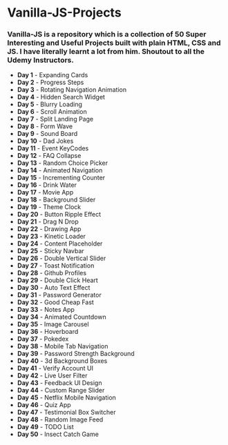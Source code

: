 # Vanilla-JS-Projects
### Vanilla-JS is a repository which is a collection of 50 Super Interesting and Useful Projects built with plain HTML, CSS and JS. I have literally learnt a lot from him. Shoutout to all the Udemy Instructors.

- **Day 1** - Expanding Cards
- **Day 2** - Progress Steps
- **Day 3** - Rotating Navigation Animation
- **Day 4** - Hidden Search Widget
- **Day 5** - Blurry Loading
- **Day 6** - Scroll Animation
- **Day 7** - Split Landing Page
- **Day 8** - Form Wave
- **Day 9** - Sound Board
- **Day 10** - Dad Jokes
- **Day 11** - Event KeyCodes
- **Day 12** - FAQ Collapse
- **Day 13** - Random Choice Picker
- **Day 14** - Animated Navigation
- **Day 15** - Incrementing Counter
- **Day 16** - Drink Water
- **Day 17** - Movie App
- **Day 18** - Background Slider
- **Day 19** - Theme Clock
- **Day 20** - Button Ripple Effect
- **Day 21** - Drag N Drop
- **Day 22** - Drawing App
- **Day 23** - Kinetic Loader
- **Day 24** - Content Placeholder
- **Day 25** - Sticky Navbar
- **Day 26** - Double Vertical Slider
- **Day 27** - Toast Notification
- **Day 28** - Github Profiles
- **Day 29** - Double Click Heart
- **Day 30** - Auto Text Effect
- **Day 31** - Password Generator
- **Day 32** - Good Cheap Fast
- **Day 33** - Notes App
- **Day 34** - Animated Countdown
- **Day 35** - Image Carousel
- **Day 36** - Hoverboard
- **Day 37** - Pokedex
- **Day 38** - Mobile Tab Navigation
- **Day 39** - Password Strength Background
- **Day 40** - 3d Background Boxes
- **Day 41** - Verify Account UI
- **Day 42** - Live User Filter
- **Day 43** - Feedback UI Design
- **Day 44** - Custom Range Slider
- **Day 45** - Netflix Mobile Navigation
- **Day 46** - Quiz App
- **Day 47** - Testimonial Box Switcher
- **Day 48** - Random Image Feed
- **Day 49** - TODO List
- **Day 50** - Insect Catch Game

